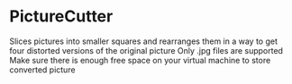 # PictureCutter

Slices pictures into smaller squares and rearranges them in a way to get four distorted versions of the original picture
Only .jpg files are supported
Make sure there is enough free space on your virtual machine to store converted picture
